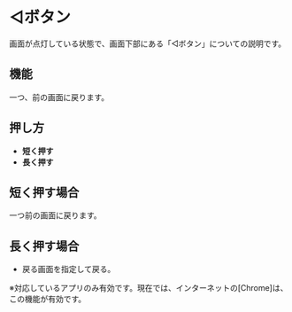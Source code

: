 # ◁ボタン

画面が点灯している状態で、画面下部にある「◁ボタン」についての説明です。

## 機能

一つ、前の画面に戻ります。

## 押し方
  * __短く押す__
  * __長く押す__

## 短く押す場合

  一つ前の画面に戻ります。

## 長く押す場合

  * 戻る画面を指定して戻る。

※対応しているアプリのみ有効です。現在では、インターネットの[Chrome]は、この機能が有効です。
